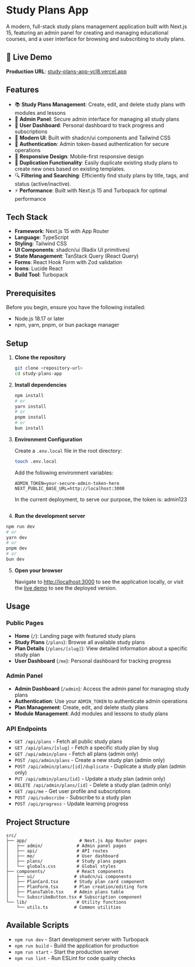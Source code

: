 # Study Plans App

A modern, full-stack study plans management application built with Next.js 15, featuring an admin panel for creating and managing educational courses, and a user interface for browsing and subscribing to study plans.

## 🚀 Live Demo

**Production URL**: [study-plans-app-ycl8.vercel.app](https://study-plans-app-ycl8.vercel.app)

## Features

- 📚 **Study Plans Management**: Create, edit, and delete study plans with modules and lessons
- 🎯 **Admin Panel**: Secure admin interface for managing all study plans
- 👤 **User Dashboard**: Personal dashboard to track progress and subscriptions
- 🎨 **Modern UI**: Built with shadcn/ui components and Tailwind CSS
- 🔐 **Authentication**: Admin token-based authentication for secure operations
- 📱 **Responsive Design**: Mobile-first responsive design
- 📝 **Duplication Functionality**: Easily duplicate existing study plans to create new ones based on existing templates.
- 🔍 **Filtering and Searching**: Efficiently find study plans by title, tags, and status (active/inactive).
- ⚡ **Performance**: Built with Next.js 15 and Turbopack for optimal performance

## Tech Stack

- **Framework**: Next.js 15 with App Router
- **Language**: TypeScript
- **Styling**: Tailwind CSS
- **UI Components**: shadcn/ui (Radix UI primitives)
- **State Management**: TanStack Query (React Query)
- **Forms**: React Hook Form with Zod validation
- **Icons**: Lucide React
- **Build Tool**: Turbopack

## Prerequisites

Before you begin, ensure you have the following installed:

- Node.js 18.17 or later
- npm, yarn, pnpm, or bun package manager

## Setup

1. **Clone the repository**
   ```bash
   git clone <repository-url>
   cd study-plans-app
   ```

2. **Install dependencies**
   ```bash
   npm install
   # or
   yarn install
   # or
   pnpm install
   # or
   bun install
   ```

3. **Environment Configuration**
   
   Create a `.env.local` file in the root directory:
   ```bash
   touch .env.local
   ```
   
   Add the following environment variables:
   ```env
   ADMIN_TOKEN=your-secure-admin-token-here
   NEXT_PUBLIC_BASE_URL=http://localhost:3000
   ```
   In the current deployment, to serve our purpose, the token is: admin123

   ```

4. **Run the development server**
```bash
npm run dev
# or
yarn dev
# or
pnpm dev
# or
bun dev
```

5. **Open your browser**
   
   Navigate to [http://localhost:3000](http://localhost:3000) to see the application locally, or visit the [live demo](https://study-plans-app-ycl8.vercel.app) to see the deployed version.

## Usage

### Public Pages

- **Home** (`/`): Landing page with featured study plans
- **Study Plans** (`/plans`): Browse all available study plans
- **Plan Details** (`/plans/[slug]`): View detailed information about a specific study plan
- **User Dashboard** (`/me`): Personal dashboard for tracking progress

### Admin Panel

- **Admin Dashboard** (`/admin`): Access the admin panel for managing study plans
- **Authentication**: Use your `ADMIN_TOKEN` to authenticate admin operations
- **Plan Management**: Create, edit, and delete study plans
- **Module Management**: Add modules and lessons to study plans

### API Endpoints

- `GET /api/plans` - Fetch all public study plans
- `GET /api/plans/[slug]` - Fetch a specific study plan by slug
- `GET /api/admin/plans` - Fetch all plans (admin only)
- `POST /api/admin/plans` - Create a new study plan (admin only)
- `POST /api/admin/plans/[id]/duplicate` - Duplicate a study plan (admin only)
- `PUT /api/admin/plans/[id]` - Update a study plan (admin only)
- `DELETE /api/admin/plans/[id]` - Delete a study plan (admin only)
- `GET /api/me` - Get user profile and subscriptions
- `POST /api/subscribe` - Subscribe to a study plan
- `POST /api/progress` - Update learning progress

## Project Structure

```
src/
├── app/                    # Next.js App Router pages
│   ├── admin/             # Admin panel pages
│   ├── api/               # API routes
│   ├── me/                # User dashboard
│   ├── plans/             # Study plans pages
│   └── globals.css        # Global styles
├── components/            # React components
│   ├── ui/               # shadcn/ui components
│   ├── PlanCard.tsx      # Study plan card component
│   ├── PlanForm.tsx      # Plan creation/editing form
│   ├── PlansTable.tsx    # Admin plans table
│   └── SubscribeButton.tsx # Subscription component
└── lib/                   # Utility functions
    └── utils.ts          # Common utilities
```

## Available Scripts

- `npm run dev` - Start development server with Turbopack
- `npm run build` - Build the application for production
- `npm run start` - Start the production server
- `npm run lint` - Run ESLint for code quality checks
